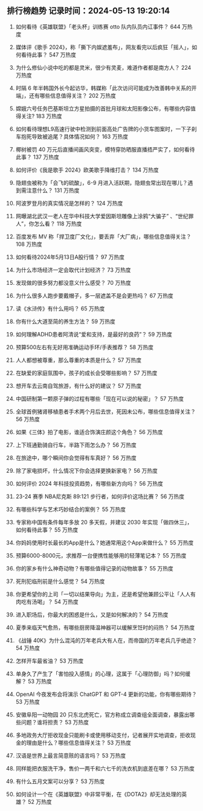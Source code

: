 
## 排行榜趋势 记录时间：2024-05-13 19:20:14
  
  1. 如何看待《英雄联盟》「老头杯」训练赛 otto 队内队员内讧事件？ 644 万热度
    
  2. 媒体评《歌手 2024》，称「撕下内娱遮羞布」，网友看完以后疯狂「摇人」，如何看待此事？ 547 万热度
    
  3. 为什么修仙小说中吃的都是灵米，很少有灵麦，难道作者都是南方人？ 224 万热度
    
  4. 时隔 6 年半韩国外长今起访华，韩媒称「此次访问可能成为改善韩中关系的开端」，还有哪些信息值得关注？ 202 万热度
    
  5. 嫦娥六号任务巴基斯坦立方星拍摄的首批月球和太阳影像公布，有哪些内容值得关注? 183 万热度
    
  6. 如何看待理想L9高速行驶中检测到前面高处广告牌的小货车图案时，一下子刹车抱死导致被追尾？具体情况如何？ 163 万热度
    
  7. 椰树被罚 40 万元后直播间画风突变，模特穿防晒服直播捂严实了，如何看待此事？ 137 万热度
    
  8. 如何评价《我是歌手 2024》欧美歌手降维打击？ 134 万热度
    
  9. 隐翅虫被称为「会飞的硫酸」，6-9 月进入活跃期，隐翅虫常出现在哪儿？遇到需注意什么？ 131 万热度
    
  10. 阿波罗登月的真实情况是怎样的？ 124 万热度
    
  11. 网曝湖北武汉一老人在华中科技大学爱因斯坦雕像上涂鸦“大骗子” 、“世纪罪人”，你怎么看？ 118 万热度
    
  12. 百度发布 MV 称「捍卫度厂文化」，要丢弃「大厂病」，哪些信息值得关注？ 108 万热度
    
  13. 如何看待2024年5月13日A股行情？ 97 万热度
    
  14. 为什么市场经济一定会取代计划经济？ 73 万热度
    
  15. 发现做的很多努力都没意义什么感受？ 70 万热度
    
  16. 为什么很多人跑步要戴帽子，多一层遮盖不是会更热吗？ 67 万热度
    
  17. 读《水浒传》有什么用吗？ 65 万热度
    
  18. 你有什么大道至简的养生方法？ 59 万热度
    
  19. 如何理解ADHD患者阿清说“爱和支持，是最好的良药”？ 59 万热度
    
  20. 预算500左右有无好用准确运动手环/手表推荐？ 58 万热度
    
  21. 人人都想被尊重，那么尊重的本质是什么？ 57 万热度
    
  22. 在缺爱的家庭氛围中，孩子的成长会受哪些影响？ 57 万热度
    
  23. 想开车去云南自驾旅游，有什么好的建议？ 57 万热度
    
  24. 中国研制第一颗原子弹的过程有哪些「现在可以说的秘密」？ 57 万热度
    
  25. 全球首例猪肾移植患者手术两个月后去世，死因未公布，哪些信息值得关注？ 56 万热度
    
  26. 如果《三体》拍了电影，谁适合饰演庄颜这个角色？ 56 万热度
    
  27. 上下班通勤骑自行车，半路下雨怎么办？ 56 万热度
    
  28. 在旅途中，哪个瞬间你会觉得有车真好？ 56 万热度
    
  29. 除了家电损坏，什么情况下你会选择更换新家电？ 56 万热度
    
  30. 如何评价 2024 年科技投资趋势，有哪些新方向吗？ 56 万热度
    
  31. 23-24 赛季 NBA尼克斯 89:121 步行者，如何评价这场比赛？ 56 万热度
    
  32. 有哪些科学与艺术巧妙结合的案例？ 55 万热度
    
  33. 专家称中国有条件每年多放 20 多天假，并建议 2030 年实现「做四休三」，如何看待此事？ 55 万热度
    
  34. 你妈妈使用时长最长的App是什么？她通常用这个App来做什么？ 55 万热度
    
  35. 预算6000-8000元，求推荐一台便携性能够用的轻薄笔记本？ 55 万热度
    
  36. 你的家乡有什么神奇动物？有哪些值得记录的动物故事？ 55 万热度
    
  37. 死刑犯临刑前是什么感觉？ 54 万热度
    
  38. 你更希望你的上司「一切以结果导向」为主，还是希望他兼顾公平让「人人有肉吃有汤喝」？ 54 万热度
    
  39. 进入职场后，你最大的困惑是什么，又是如何解决的？ 54 万热度
    
  40. 夏季来临天气愈热，有哪些厨房降温神器可以缓解烹饪时的闷热？ 54 万热度
    
  41. 《战锤 40K》为什么混沌的万年老兵大有人在，而帝国的万年老兵几乎绝迹？ 54 万热度
    
  42. 怎样开车最省油？ 53 万热度
    
  43. 单身久了产生了「害怕投入感情」的心理，这属于「心理防御」吗？如何缓解？ 53 万热度
    
  44. OpenAI 今夜发布会将演示 ChatGPT 和 GPT-4 更新的功能，你有哪些期待？ 53 万热度
    
  45. 安徽阜阳一动物园 20 只东北虎死亡，官方称成立调查组全面调查，暴露出哪些问题？谁将担责？ 53 万热度
    
  46. 多地政务大厅拒收现金只能刷卡或使用移动支付，记者展开实地调查，拒收现金的理由是什么？哪些信息值得关注？ 53 万热度
    
  47. 汉语是世界上最言简意赅的语言吗？ 53 万热度
    
  48. 同样能把衣服洗干净，售价一两千和六七千的洗衣机到底差在哪？ 53 万热度
    
  49. 有什么五月文案可以分享？ 53 万热度
    
  50. 如何设计一个在《英雄联盟》中非常平衡，在《DOTA2》却无法处理的英雄？ 52 万热度
    